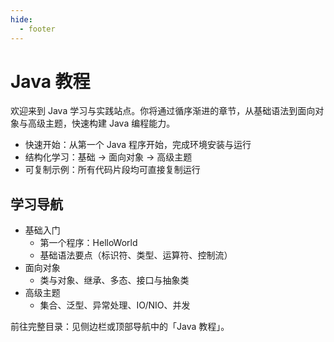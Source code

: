 ```yaml
---
hide:
  - footer
---
```

# Java 教程

欢迎来到 Java 学习与实践站点。你将通过循序渐进的章节，从基础语法到面向对象与高级主题，快速构建 Java 编程能力。

- 快速开始：从第一个 Java 程序开始，完成环境安装与运行
- 结构化学习：基础 → 面向对象 → 高级主题
- 可复制示例：所有代码片段均可直接复制运行

## 学习导航

- 基础入门
  - 第一个程序：HelloWorld
  - 基础语法要点（标识符、类型、运算符、控制流）
- 面向对象
  - 类与对象、继承、多态、接口与抽象类
- 高级主题
  - 集合、泛型、异常处理、IO/NIO、并发

前往完整目录：见侧边栏或顶部导航中的「Java 教程」。
